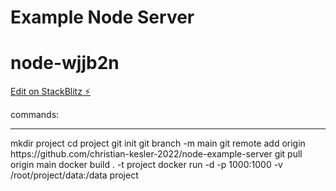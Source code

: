 <h1>Example Node Server</h1>

# node-wjjb2n

[Edit on StackBlitz ⚡️](https://stackblitz.com/edit/node-wjjb2n)

commands:

<hr>
mkdir project
cd project
git init
git branch -m main
git remote add origin https://github.com/christian-kesler-2022/node-example-server
git pull origin main
docker build . -t project
docker run -d -p 1000:1000 -v /root/project/data:/data project
